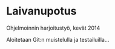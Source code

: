 Laivanupotus
============

Ohjelmoinnin harjoitustyö, kevät 2014

Aloitetaan Git:n muistelulla ja testailuilla...

